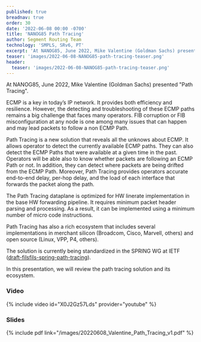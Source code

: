 ```yaml
---
published: true
breadnav: true
order: 30
date: '2022-06-08 00:00 -0700'
title: 'NANOG85 Path Tracing'
author: Segment Routing Team
technology: 'SMPLS, SRv6, PT'
excerpt: 'At NANOG85, June 2022, Mike Valentine (Goldman Sachs) presented "Path Tracing". Path Tracing is a new solution that reveals all the unknows about ECMP.'
teaser: 'images/2022-06-08-NANOG85-path-tracing-teaser.png'
header:
  teaser: 'images/2022-06-08-NANOG85-path-tracing-teaser.png'
---
```


At NANOG85, June 2022, Mike Valentine (Goldman Sachs) presented "Path Tracing".

ECMP is a key in today’s IP network. It provides both efficiency and resilience. However, the detecting and troubleshooting of these ECMP paths remains a big challenge that faces many operators. FIB corruption or FIB misconfiguration at any node is one among many issues that can happen and may lead packets to follow a non ECMP Path.

Path Tracing is a new solution that reveals all the unknows about ECMP. It allows operator to detect the currently available ECMP paths. They can also detect the ECMP Paths that were available at a given time in the past. Operators will be able also to know whether packets are following an ECMP Path or not. In addition, they can detect where packets are being drifted from the ECMP Path. Moreover, Path Tracing provides operators accurate end-to-end delay, per-hop delay, and the load of each interface that forwards the packet along the path.

The Path Tracing dataplane is optimized for HW linerate implementation in the base HW forwarding pipeline. It requires minimum packet header parsing and processing. As a result, it can be implemented using a minimum number of micro code instructions.

Path Tracing has also a rich ecosystem that includes several implementations in merchant silicon (Broadcom, Cisco, Marvell, others) and open source (Linux, VPP, P4, others).

The solution is currently being standardized in the SPRING WG at IETF ([draft-filsfils-spring-path-tracing](https://datatracker.ietf.org/doc/draft-filsfils-spring-path-tracing/)).

In this presentation, we will review the path tracing solution and its ecosystem.

### Video

{% include video id="X0J2Gz57Lds" provider="youtube" %}

### Slides

{% include pdf link="/images/20220608_Valentine_Path_Tracing_v1.pdf" %}

